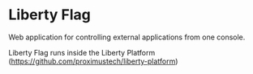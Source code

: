 # Liberty Flag

Web application for controlling external applications from one console.

Liberty Flag runs inside the Liberty Platform (https://github.com/proximustech/liberty-platform)
